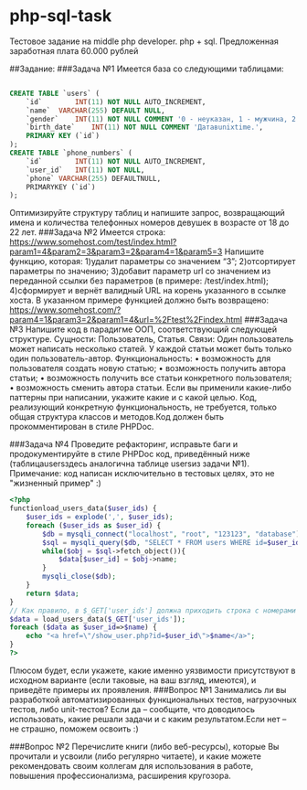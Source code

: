 # php-sql-task
Тестовое задание на middle php developer. php + sql. Предложенная заработная плата 60.000 рублей

##Задание: 
###Задача №1
Имеется база со следующими таблицами:
```sql

CREATE TABLE `users` (
	`id` 		INT(11) NOT NULL AUTO_INCREMENT,
	`name` 	VARCHAR(255) DEFAULT NULL,
	`gender`	INT(11) NOT NULL COMMENT '0 - неуказан, 1 - мужчина, 2 - женщина.',
	`birth_date`	INT(11) NOT NULL COMMENT 'Датавunixtime.',
	PRIMARY KEY (`id`)
);
CREATE TABLE `phone_numbers` (
	`id` 		INT(11) NOT NULL AUTO_INCREMENT,
	`user_id`	INT(11) NOT NULL,
	`phone`	VARCHAR(255) DEFAULTNULL,
	PRIMARYKEY (`id`)
);
```
Оптимизируйте структуру таблиц и напишите запрос, возвращающий имена и количества телефонных номеров девушек в возрасте от 18 до 22 лет.
###Задача №2
Имеется строка:
https://www.somehost.com/test/index.html?param1=4&param2=3&param3=2&param4=1&param5=3
Напишите функцию, которая:
1)удалит параметры со значением “3”;
2)отсортирует параметры по значению;
3)добавит параметр url со значением из переданной ссылки без параметров (в примере: /test/index.html);
4)сформирует и вернёт валидный URL на корень указанного в ссылке хоста.
В указанном примере функцией должно быть возвращено:
https://www.somehost.com/?param4=1&param3=2&param1=4&url=%2Ftest%2Findex.html
###Задача №3
Напишите код в парадигме ООП, соответствующий следующей структуре.
Сущности: Пользователь, Статья.
Связи: Один пользователь может написать несколько статей. У каждой статьи может быть только один пользователь-автор.
Функциональность:
•	возможность для пользователя создать новую статью;
•	возможность получить автора статьи;
•	возможность получить все статьи конкретного пользователя;
•	возможность сменить автора статьи.
Если вы применили какие-либо паттерны при написании, укажите какие и с какой целью.
Код, реализующий конкретную функциональность, не требуется, только общая структура классов и методов.Код должен быть прокомментирован в стиле PHPDoc.

###Задача №4
Проведите рефакторинг, исправьте баги и продокументируйте в стиле PHPDoc код, приведённый ниже (таблицаusersздесь аналогична таблице usersиз задачи №1).
Примечание: код написан исключительно в тестовых целях, это не "жизненный пример" :)
```php
<?php
functionload_users_data($user_ids) {
	$user_ids = explode(',', $user_ids);
	foreach ($user_ids as $user_id) {
		$db = mysqli_connect("localhost", "root", "123123", "database");
		$sql = mysqli_query($db, "SELECT * FROM users WHERE id=$user_id");
		while($obj = $sql->fetch_object()){
			$data[$user_id] = $obj->name;
		}
		mysqli_close($db);
	}
	return $data;
}
// Как правило, в $_GET['user_ids'] должна приходить строка с номерами пользователей через запятую, например: 1,2,17,48
$data = load_users_data($_GET['user_ids']);
foreach ($data as $user_id=>$name) {
	echo "<a href=\"/show_user.php?id=$user_id\">$name</a>";
}
?> 
```
Плюсом будет, если укажете, какие именно уязвимости присутствуют в исходном варианте (если таковые, на ваш взгляд, имеются), и приведёте примеры их проявления.
###Вопрос №1
Занимались ли вы разработкой автоматизированных функциональных тестов, нагрузочных тестов, либо unit-тестов? Если да – сообщите, что доводилось использовать, какие решали задачи и с каким результатом.Если нет – не страшно, поможем освоить :)

###Вопрос №2
Перечислите книги (либо веб-ресурсы), которые Вы прочитали и усвоили (либо регулярно читаете), и какие можете рекомендовать своим коллегам для использования в работе, повышения профессионализма, расширения кругозора.
